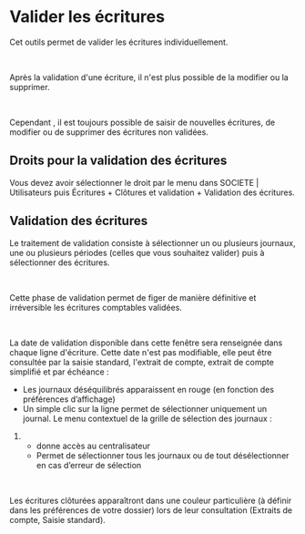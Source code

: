 # Valider les écritures
Cet outils permet de valider les écritures individuellement.


 


Après la validation d'une écriture, il n'est plus possible de la modifier 
 ou la supprimer.


 


Cependant , il est toujours possible de saisir de nouvelles écritures, 
 de modifier ou de supprimer des écritures non validées.


## Droits pour la validation des écritures


Vous devez avoir sélectionner le droit par le menu dans SOCIETE 
 | Utilisateurs puis Écritures + Clôtures et validation + Validation 
 des écritures.


## Validation des écritures


Le traitement de validation consiste à sélectionner un ou plusieurs 
 journaux, une ou plusieurs périodes (celles que vous souhaitez valider) 
 puis à sélectionner des écritures.


 


Cette phase de validation permet de figer de manière définitive et irréversible 
 les écritures comptables validées.


 


La date de validation disponible dans cette fenêtre sera renseignée 
 dans chaque ligne d'écriture. Cette date n'est pas modifiable, elle peut 
 être consultée par la saisie standard, l'extrait de compte, extrait de 
 compte simplifié et par échéance :


* Les journaux déséquilibrés 
 apparaissent en rouge (en fonction des préférences d’affichage)
* Un simple clic 
 sur la ligne permet de sélectionner uniquement un journal. Le menu 
 contextuel de la grille de sélection des journaux :


1. * donne accès au centralisateur
	* Permet de sélectionner 
	 tous les journaux ou de tout désélectionner en cas d’erreur de 
	 sélection


 


Les écritures clôturées apparaîtront dans une couleur particulière (à 
 définir dans les préférences de votre dossier) lors de leur consultation 
 (Extraits de compte, Saisie standard).


